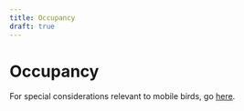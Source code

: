 ```yaml
---
title: Occupancy
draft: true
---
```

# Occupancy

For special considerations relevant to mobile birds, go [here](https://github.com/ecoacoustics/website/blob/kellie-best-practices/content/resources/best-practices/special-considerations/birds-general/_index.md#occupancy). 
